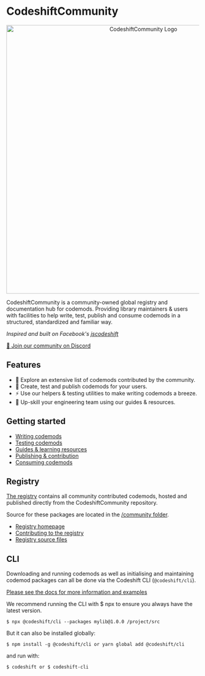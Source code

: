 # CodeshiftCommunity

<p align="center">
  <img width="700" src="assets/github-banner.png" alt="CodeshiftCommunity Logo">
</p>

CodeshiftCommunity is a community-owned global registry and documentation hub for codemods. Providing library maintainers & users with facilities to help write, test, publish and consume codemods in a structured, standardized and familiar way.

_Inspired and built on Facebook's [jscodeshift](https://github.com/facebook/jscodeshift)_

[💬 Join our community on Discord](https://discord.gg/XGqmKNZ8Rk)

## Features

- 🔭 Explore an extensive list of codemods contributed by the community.
- 🚛 Create, test and publish codemods for your users.
- ⚡️ Use our helpers & testing utilities to make writing codemods a breeze.
- 📖 Up-skill your engineering team using our guides & resources.

## Getting started

- [Writing codemods](https://codeshiftcommunity.github.io/CodeshiftCommunity/docs/authoring)
- [Testing codemods](https://codeshiftcommunity.github.io/CodeshiftCommunity/docs/testing)
- [Guides & learning resources](https://codeshiftcommunity.github.io/CodeshiftCommunity/docs/your-first-codemod)
- [Publishing & contribution](https://codeshiftcommunity.github.io/CodeshiftCommunity/docs/contribution)
- [Consuming codemods](https://codeshiftcommunity.github.io/CodeshiftCommunity/docs/consuming)

## Registry

[The registry](https://www.codeshiftcommunity.com/docs/registry) contains all community contributed codemods, hosted and published directly from the CodeshiftCommunity repository.

Source for these packages are located in the [/community folder](https://github.com/CodeshiftCommunity/CodeshiftCommunity/tree/main/community).

- [Registry homepage](https://www.codeshiftcommunity.com/docs/contribution)
- [Contributing to the registry](https://www.codeshiftcommunity.com/docs/contribution)
- [Registry source files](https://github.com/CodeshiftCommunity/CodeshiftCommunity/tree/main/community)

## CLI 

Downloading and running codemods as well as initialising and maintaining codemod packages can all be done via the Codeshift CLI (`@codeshift/cli`).

[Please see the docs for more information and examples](https://www.codeshiftcommunity.com/docs/cli)

We recommend running the CLI with $ npx to ensure you always have the latest version.

`$ npx @codeshift/cli --packages mylib@1.0.0 /project/src`

But it can also be installed globally:

`$ npm install -g @codeshift/cli or yarn global add @codeshift/cli`

and run with:

`$ codeshift or $ codeshift-cli`
